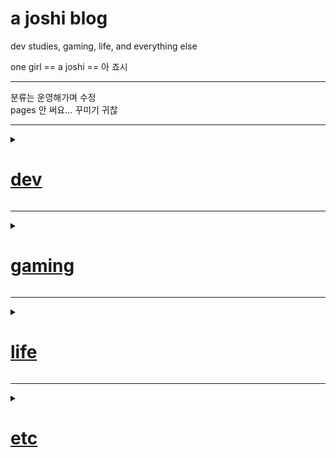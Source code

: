 # a joshi blog

dev studies, gaming, life, and everything else

one girl == a joshi == 아 죠시

---

분류는 운영해가며 수정   
pages 안 써요... 꾸미기 귀찮

--------------------------------------------------------------------------------------------------------------------------------
<!--												!@#$ dev 페이지 $#!@-->
<details> <summary>

# [dev](/dev)

</summary>

<details> <summary>

## [c](/dev/c)

</summary>

> [1. pointers and arrays](/dev/c/1.pointers_and_arrays)

</details>
</details>

--------------------------------------------------------------------------------------------------------------------------------
<!--												!@#$ gaming 페이지 $#!@-->
<details> <summary>

# [gaming](/gaming)

</summary>
</details>

--------------------------------------------------------------------------------------------------------------------------------
<!--												!@#$ life 페이지 $#!@-->
<details> <summary>

# [life](/life)

</summary>

* [toBuy](/life/toBuy)

</details>

--------------------------------------------------------------------------------------------------------------------------------
<!--												!@#$ etc 페이지 $#!@-->
<details> <summary>

# [etc](/etc)

</summary>

* [이상한짤](/etc/이상한짤)  
* [맛좋은C](/etc/맛좋은C)

</details>
